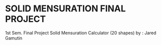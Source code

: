 # SOLID MENSURATION FINAL PROJECT
 1st Sem. Final Project Solid Mensuration Calculator
 (20 shapes) 
 by : Jared Gamutin
